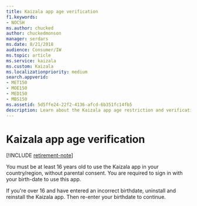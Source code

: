 ```yaml
---
title: Kaizala app age verification
f1.keywords:
- NOCSH
ms.author: chucked
author: chuckedmonson
manager: serdars
ms.date: 8/21/2018
audience: Consumer/IW
ms.topic: article
ms.service: kaizala
ms.custom: Kaizala
ms.localizationpriority: medium
search.appverid:
- MET150
- MOE150
- MED150
- MBS150
ms.assetid: 5d5ffe24-22f2-4136-afcd-6b351fc14fb5
description: Learn about the Kaizala app age restriction and verification.
---
```


# Kaizala app age verification

[!INCLUDE [retirement-note](includes/retirement-note.md)]

You must be at least 16 years old to use the Kaizala app in your country/region, without parental consent. You are required to sign in with your birth-date to use this app.
  
If you're over 16 and have entered an incorrect birthdate, uninstall and reinstall the Kaizala app. Then re-enter your birthdate to continue.
  

